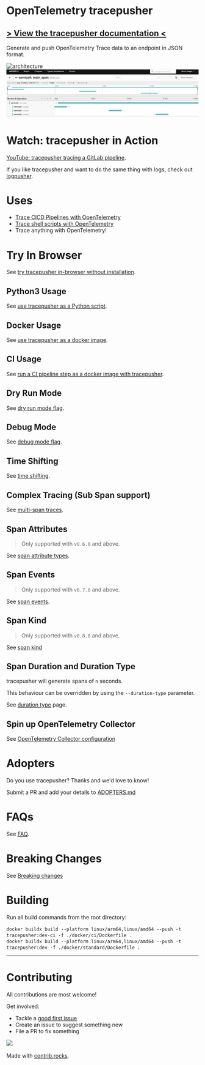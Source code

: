 # OpenTelemetry tracepusher

## [> View the tracepusher documentation <](https://agardnerit.github.io/tracepusher)

Generate and push OpenTelemetry Trace data to an endpoint in JSON format.

![architecture](assets/architecture.png)
![trace](assets/trace.png)

# Watch: tracepusher in Action
[YouTube: tracepusher tracing a GitLab pipeline](https://www.youtube.com/watch?v=zZDFQNHepyI).

If you like tracepusher and want to do the same thing with logs, check out [logpusher](https://agardnerit.github.io/logpusher).

# Uses

- [Trace CICD Pipelines with OpenTelemetry](samples/gitlab/README.md)
- [Trace shell scripts with OpenTelemetry](samples/script.sh)
- Trace anything with OpenTelemetry!

# Try In Browser

See [try tracepusher in-browser without installation](https://agardnerit.github.io/tracepusher/try/).

## Python3 Usage

See [use tracepusher as a Python script](https://agardnerit.github.io/tracepusher/usage/python).


## Docker Usage

See [use tracepusher as a docker image](https://agardnerit.github.io/tracepusher/usage/docker/).

## CI Usage

See [run a CI pipeline step as a docker image with tracepusher](https://agardnerit.github.io/tracepusher/usage/ci).

## Dry Run Mode

See [dry run mode flag](https://agardnerit.github.io/tracepusher/reference/dry-run-mode/).

## Debug Mode

See [debug mode flag](https://agardnerit.github.io/tracepusher/reference/debug-mode/).

## Time Shifting

See [time shifting](https://agardnerit.github.io/tracepusher/reference/time-shifting/).

## Complex Tracing (Sub Span support)

See [multi-span traces](https://agardnerit.github.io/tracepusher/reference/multi-span-traces/).

## Span Attributes

> Only supported with `v0.6.0` and above.

See [span attribute types](https://agardnerit.github.io/tracepusher/reference/span-attribute-types/).

## Span Events

> Only supported with `v0.7.0` and above.

See [span events](https://agardnerit.github.io/tracepusher/reference/span-events/).

## Span Kind

> Only supported with `v0.8.0` and above.

See [span kind](https://agardnerit.github.io/tracepusher/reference/span-kind/)

## Span Duration and Duration Type

tracepusher will generate spans of `n` seconds.

This behaviour can be overridden by using the `--duration-type` parameter.

See [duration type](https://agardnerit.github.io/tracepusher/reference/duration-type/) page.

## Spin up OpenTelemetry Collector

See [OpenTelemetry Collector configuration](https://agardnerit.github.io/tracepusher/reference/otel-col)

# Adopters

Do you use tracepusher? Thanks and we'd love to know!

Submit a PR and add your details to [ADOPTERS.md](ADOPTERS.md)

# FAQs

See [FAQ](https://agardnerit.github.io/tracepusher/faq).

# Breaking Changes

See [Breaking changes](https://agardnerit.github.io/tracepusher/breaking-changes)

# Building

Run all build commands from the root directory:

```
docker buildx build --platform linux/arm64,linux/amd64 --push -t tracepusher:dev-ci -f ./docker/ci/Dockerfile .
docker buildx build --platform linux/arm64,linux/amd64 --push -t tracepusher:dev -f ./docker/standard/Dockerfile .
```

----------------------

# Contributing

All contributions are most welcome!

Get involved:
- Tackle a [good first issue](https://github.com/agardnerIT/tracepusher/issues?q=is%3Aopen+is%3Aissue+label%3A%22good+first+issue%22)
- Create an issue to suggest something new
- File a PR to fix something


<a href="https://github.com/agardnerit/tracepusher/graphs/contributors">
  <img src="https://contrib.rocks/image?repo=agardnerit/tracepusher" />
</a>

Made with [contrib.rocks](https://contrib.rocks).
